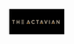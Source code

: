 <img src="/img/actavian.png" width="100px"/>



<!---
TaviaThando/TaviaThando is a ✨ special ✨ repository because its `README.md` (this file) appears on your GitHub profile.
You can click the Preview link to take a look at your changes.
--->
